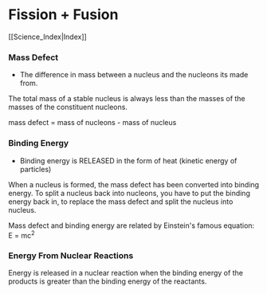 # Fission + Fusion
[[Science_Index|Index]]

### Mass Defect
- The difference in mass between a nucleus and the nucleons its made from.

The total mass of a stable nucleus is always less than the masses of the masses of the constituent nucleons.

mass defect = mass of nucleons - mass of nucleus

### Binding Energy
- Binding energy is RELEASED in the form of heat (kinetic energy of particles)

When a nucleus is formed, the mass defect has been converted into binding energy.
To split a nucleus back into nucleons, you have to put the binding energy back in, to replace the mass defect and split the nucleus into nucleus.

Mass defect and binding energy are related by Einstein's famous equation:
E = mc<sup>2</sup>

### Energy From Nuclear Reactions
Energy is released in a nuclear reaction when the binding energy of the products is greater than the binding energy of the reactants.


